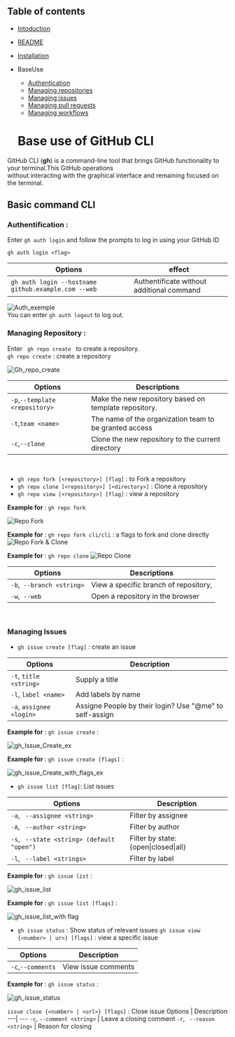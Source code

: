 ## Table of contents

- [Intoduction](./Intro_CLI_eng)
- [README](./README.md)
- [Installation](./installCLI.md)
- BaseUse
    - [Authentication](#auth)
    - [Managing repositories](#repo)
    - [Managing issues](#issues)
    - [Managing pull requests](#pr)
    - [Managing workflows](#workflows)





  # **Base use of GitHub CLI**

GitHub CLI (**gh**) is a command-line tool that brings GitHub functionality to your terminal.This GitHub operations <br> without interacting with the graphical interface and remaining focused on the terminal.

## Basic command CLI

### <a id=auth></a> **Authentification :**

Enter <code>gh auth login</code> and follow the prompts to log in using your GitHub ID

```
gh auth login <flag>
```


  Options  |  effect 
  ---| ---
```gh auth login --hostname github.example.com --web```| Authentificate without additional command

<img src="assets/Use_img/Auth_exemple.png" alt="Auth_exemple" width="" >

<br>
You can enter <code>gh auth logout</code> to log out.

### <a id=repo></a> **Managing Repository :**

Enter <code> gh repo create </code> to create a repository.<br>
``` gh repo create ``` : create a repository 

<img src="assets/Use_img/Gh_repo_create.png" alt="Gh_repo_create">  

  Options | Descriptions
  --- | ---
  ```-p```,```--template <repository>```|Make the new repository based on template repository.
  ```-t```,```team <name>```| The name of the organization team to be granted access
  ```-c```,```--clone```| Clone the new repository to the current directory
<br>

+ ```gh repo fork [<repository>] [flag]``` : to Fork a repository
+ ```gh repo clone [<repository>] [<directory>]``` : Clone a repository
+ ```gh repo view [<repository>] [flag]``` : view a repository

**Example for** : ```gh repo fork```

![Repo Fork](assets/Use_img/Gh_fork.png) 

**Example for** : ```gh repo fork cli/cli``` : a flags to fork and clone directly
![Repo Fork & Clone](assets/Use_img/Repo_Fork_&_Clone.png)

**Example for** : ```gh repo clone``` 
![Repo Clone](assets/Use_img/Repo_Clone.png)


  Options | Descriptions
  --- | ---
  ``` -b ```,``` --branch <string>``` | View a specific branch of repository,
  ``` -w ```,``` --web``` | Open a repository in the browser
<br>

### <a id=issues></a> **Managing Issues**

  - ```gh issue create [flag]``` : create an issue

  Options | Description
  --- | ---
  ```-t```, ```title <string>```| Supply a title
  ```-l```, ```label <name>``` | Add labels by name
  ```-a```, ```assignee <login>``` | Assigne People by their login? Use "@me" to self-assign

  **Example for** : ``` gh issue create ``` : 

  ![gh_Issue_Create_ex](assets/Use_img/Issue_Create.png)

  **Example for** : ``` gh issue create [flags] ``` : 

  ![gh_issue_Create_with_flags_ex](assets/Use_img/gh_issue_create_flag.png)

  - ```gh issue list [flag]```: List issues

  Options | Description
  --- | ---
```-a```, ``` --assignee <string>``` | Filter by assignee
```-A```, ``` --author <string>``` | Filter by author
```-s```, ``` --state <string> (default "open")``` | Filter by state: {open\|closed\|all}
```-l```, ``` --label <strings>``` | Filter by label

**Example for** : ``` gh issue list ``` :

![gh_issue_list](assets/Use_img/gh_issue_list_ex.png)

**Example for** : ``` gh issue list [flags] ``` :

![gh_issue_list_with flag](assets/Use_img/gh_issue_list.png)

- ```gh issue status``` : Show status of relevant issues
```gh issue view {<number> | ur>} [flags]``` : view a specific issue

Options | Description
 --- | ---
 ```-c```,```--comments``` | View issue comments

**Example for** : ```gh issue status``` :

![gh_issue_status](assets/Use_img/gh_Issue_status.png)

```issue close {<number> | <url>} [flags]``` : Close issue
Options | Description
 ---| ---
 ```-c```, ``` --comment <string> ``` | Leave a closing comment
 ```-r```, ``` --reason <string>``` | Reason for closing


